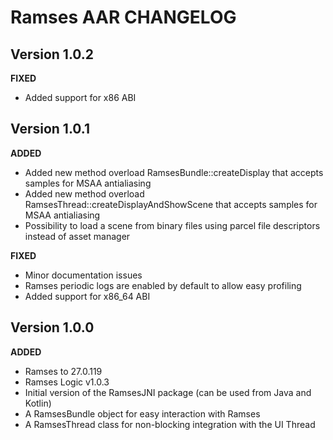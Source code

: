 # Ramses AAR CHANGELOG

## Version 1.0.2

**FIXED**

* Added support for x86 ABI

## Version 1.0.1

**ADDED**

* Added new method overload RamsesBundle::createDisplay that accepts samples for MSAA antialiasing
* Added new method overload RamsesThread::createDisplayAndShowScene that accepts samples for MSAA antialiasing
* Possibility to load a scene from binary files using parcel file descriptors instead of asset manager

**FIXED**

* Minor documentation issues
* Ramses periodic logs are enabled by default to allow easy profiling
* Added support for x86_64 ABI

## Version 1.0.0

**ADDED**

* Ramses to 27.0.119
* Ramses Logic v1.0.3
* Initial version of the RamsesJNI package (can be used from Java and Kotlin)
* A RamsesBundle object for easy interaction with Ramses
* A RamsesThread class for non-blocking integration with the UI Thread
